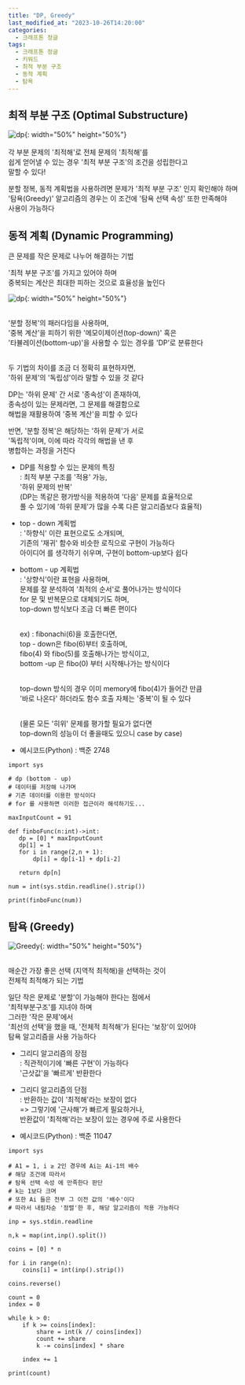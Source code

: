 ```yaml
---
title: "DP, Greedy"
last_modified_at: "2023-10-26T14:20:00"
categories:
  - 크래프톤 정글
tags:
  - 크래프톤 정글
  - 키워드
  - 최적 부분 구조
  - 동적 계획
  - 탐욕
---
```


## 최적 부분 구조 (Optimal Substructure)
  ![dp](https://user-images.githubusercontent.com/43630972/278222805-e223ce1a-35eb-4c4a-96ce-6de67bb43613.png){: width="50%" height="50%"}<br><br>
  각 부분 문제의 '최적해'로 전체 문제의 '최적해'를<br>
  쉽게 얻어낼 수 있는 경우 '최적 부분 구조'의 조건을 성립한다고<br>
  말할 수 있다!<br>

  분할 정복, 동적 계획법을 사용하려면 문제가 '최적 부분 구조' 인지 확인해야 하며<br>
  '탐욕(Greedy)' 알고리즘의 경우는 이 조건에 '탐욕 선택 속성' 또한 만족해야<br>
  사용이 가능하다


## 동적 계획 (Dynamic Programming)
  큰 문제를 작은 문제로 나누어 해결하는 기법<br>

  '최적 부분 구조'를 가지고 있어야 하며<br>
  중복되는 계산은 최대한 피하는 것으로 효율성을 높인다<br>

  ![dp](https://user-images.githubusercontent.com/43630972/278222831-ff40e61e-efad-4023-add1-e72e6e0a682a.png){: width="50%" height="50%"}<br><br>

  '분할 정복'의 패러다임을 사용하며,<br>
  '중복 계산'을 피하기 위한 '메모이제이션(top-down)' 혹은<br>
  '타뷸레이션(bottom-up)'을 사용할 수 있는 경우를
  'DP'로 분류한다<br><br>

  두 기법의 차이를 조금 더 정확히 표현하자면,<br>
  '하위 문제'의 '독립성'이라 말할 수 있을 것 같다<br>

  DP는 '하위 문제' 간 서로 '종속성'이 존재하여,<br>
  종속성이 있는 문제라면, 그 문제를 해결함으로<br>
  해법을 재활용하여 '중복 계산'을 피할 수 있다<br>

  반면, '분할 정복'은 해당하는 '하위 문제'가 서로<br>
  '독립적'이며, 이에 따라 각각의 해법을 낸 후<br>
  병합하는 과정을 거친다


  * DP를 적용할 수 있는 문제의 특징<br>
  : 최적 부분 구조를 '적용' 가능,<br>
  '하위 문제의 반복'<br>
  (DP는 똑같은 평가방식을 적용하여 '다음' 문제를 효율적으로<br>
  풀 수 있기에 '하위 문제'가 많을 수록 다른 알고리즘보다 효율적)

 - top - down 계획법<br>
  : '하향식' 이란 표현으로도 소개되며,<br>
  기존의 '재귀' 함수와 비슷한 로직으로 구현이 가능하다<br>
  아이디어 를 생각하기 쉬우며, 구현이 bottom-up보다 쉽다<br>
  
- bottom - up 계획법<br>
 : '상향식'이란 표현을 사용하며,<br>
  문제를 잘 분석하여 '최적의 순서'로 풀어나가는 방식이다<br>
  for 문 및 반복문으로 대체되기도 하며,<br>
  top-down 방식보다 조금 더 빠른 편이다<br><br>
  
  ex) : fibonachi(6)을 호출한다면,<br>
  top - down은 fibo(6)부터 호출하며,<br>
  fibo(4) 와 fibo(5)를 호출해나가는 방식이고,<br>
  bottom -up 은 fibo(0) 부터 시작해나가는 방식이다<br><br>

  top-down 방식의 경우 이미 memory에 fibo(4)가 들어간 만큼<br>
  '바로 나온다' 하더라도 함수 호출 자체는 '중복'이 될 수 있다<br><br>

  (물론 모든 '히위' 문제를 평가할 필요가 없다면<br>
  top-down의 성능이 더 좋을때도 있으니 case by case)  

 - 예시코드(Python) : 백준 2748
 ```
 import sys

# dp (bottom - up)
# 데이터를 저장해 나가며
# 기존 데이터를 이용한 방식이다
# for 를 사용하면 이러한 접근이라 해석하기도...

maxInputCount = 91

def finboFunc(n:int)->int:
    dp = [0] * maxInputCount
    dp[1] = 1
    for i in range(2,n + 1):
        dp[i] = dp[i-1] + dp[i-2]
    
    return dp[n]

num = int(sys.stdin.readline().strip())

print(finboFunc(num))
 ```

## 탐욕 (Greedy)
  ![Greedy](https://user-images.githubusercontent.com/43630972/278223084-a558c6bc-1d0f-4c5b-aef7-bda2976dde48.png){: width="50%" height="50%"}<br><br>

  매순간 가장 좋은 선택 (지역적 최적해)을 선택하는 것이<br>
  전체적 최적해가 되는 기법<br>

  일단 작은 문제로 '분할'이 가능해야 한다는 점에서<br>
  '최적부분구조'를 지녀야 하며<br>
  그러한 '작은 문제'에서<br>
  '최선의 선택'을 했을 때, '전체적 최적해'가 된다는 '보장'이 있어야<br>
  탐욕 알고리즘을 사용 가능하다

* 그리디 알고리즘의 장점<br>
: 직관적이기에 '빠른 구현'이 가능하다<br>
'근삿값'을 '빠르게' 반환한다<br>

* 그리디 알고리즘의 단점<br>
: 반환하는 값이 '최적해'라는 보장이 없다<br>
=> 그렇기에 '근사해'가 빠르게 필요하거나,<br>
   반환값이 '최적해'라는 보장이 있는 경우에 주로 사용한다



- 예시코드(Python) : 백준 11047
```
import sys

# A1 = 1, i ≥ 2인 경우에 Ai는 Ai-1의 배수
# 해당 조건에 따라서
# 탐욕 선택 속성 에 만족한다 판단
# k는 1보다 크며
# 또한 Ai 들은 전부 그 이전 값의 '배수'이다
# 따라서 내림차순 '정렬'한 후, 해당 알고리즘이 적용 가능하다

inp = sys.stdin.readline

n,k = map(int,inp().split())

coins = [0] * n

for i in range(n):
    coins[i] = int(inp().strip())

coins.reverse()

count = 0
index = 0

while k > 0:
    if k >= coins[index]:
        share = int(k // coins[index])
        count += share
        k -= coins[index] * share
    
    index += 1

print(count)


```
